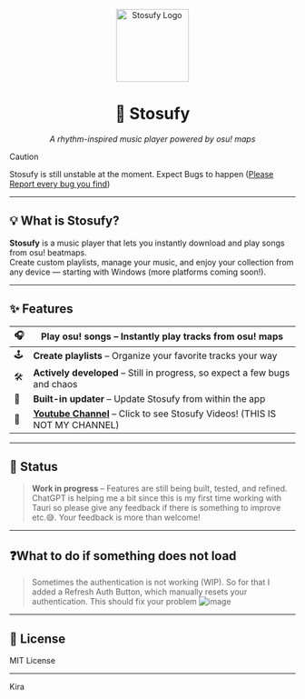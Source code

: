 <p align="center">
  <img src="https://i.imgur.com/ZTKDgna.png" width="128" alt="Stosufy Logo" />
</p>

<h1 align="center">🎵 Stosufy</h1>

<p align="center">
  <i>A rhythm-inspired music player powered by osu! maps</i>
</p>

> [!CAUTION]
> Stosufy is still unstable at the moment. Expect Bugs to happen ([Please Report every bug you find](https://github.com/Stamer-d/Stosufy/issues/new))

---

## 💡 What is Stosufy?

**Stosufy** is a music player that lets you instantly download and play songs from osu! beatmaps.  
Create custom playlists, manage your music, and enjoy your collection from any device — starting with Windows (more platforms coming soon!).

---

## ✨ Features

| 🎧 | **Play osu! songs** – Instantly play tracks from osu! maps |
|---|-------------------------------------------------------------|
| 🕹️ | **Create playlists** – Organize your favorite tracks your way |
| 🛠️ | **Actively developed** – Still in progress, so expect a few bugs and chaos |
| 🔁 | **Built-in updater** – Update Stosufy from within the app |
| 👀 | **[Youtube Channel](https://www.youtube.com/@Stosufy)** – Click to see Stosufy Videos! (THIS IS NOT MY CHANNEL) |

---

## 🚧 Status

> **Work in progress** – Features are still being built, tested, and refined.  
> ChatGPT is helping me a bit since this is my first time working with Tauri so please give any feedback if there is something to improve etc.😅.
> Your feedback is more than welcome!

---

## ❓What to do if something does not load
> Sometimes the authentication is not working (WIP). So for that I added a Refresh Auth Button, which manually resets your authentication. This should fix your problem
![image](https://github.com/user-attachments/assets/ce7ee2c1-ff7e-4f28-822f-41fdb285a4c9)


---

## 📄 License

MIT License

---


Kira
